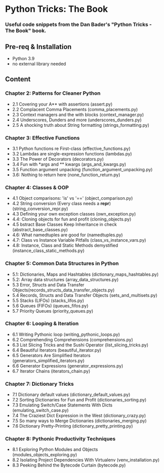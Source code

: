 # Python Tricks: The Book
### Useful code snippets from the Dan Bader's "Python Tricks - The Book" book.

## Pre-req & Installation
- Python 3.9
- no external library needed

## Content
### Chapter 2: Patterns for Cleaner Python
- 2.1 Covering your A** with assertions (assert.py)
- 2.2 Complacent Comma Placements (comma_placements.py)
- 2.3 Context managers and the with blocks (context_manager.py)
- 2.4 Underscores, Dunders and more (underscores_dunders.py)
- 2.5 A shocking truth about String formatting (strings_formatting.py)

### Chapter 3: Effective Functions
- 3.1 Python functions re First-class (effective_functions.py)
- 3.2 Lambdas are single-expression functions (lambdas.py)
- 3.3 The Power of Decorators (decorators.py)
- 3.4 Fun with *args and ** kwargs (args_and_kwargs.py)
- 3.5 Function argument unpacking (function_argument_unpacking.py)
- 3.6: Nothing to return here (none_function_return.py)

### Chapter 4: Classes & OOP
- 4.1 Object comparisons: 'is' vs '==' (object_comparison.py)
- 4.2 String conversion (Every class needs a __repr__) (string_conversion_repr.py)
- 4.3 Defining your own exception classes (own_exception.py)
- 4.4: Cloning objects for fun and profit (cloning_objects.py)
- 4.5 bstract Base Classes Keep Inheritance in check (abstract_base_classes.py)
- 4.6: What namedtuples are good for (namedtuples.py)
- 4.7: Class vs Instance Variable Pitfalls (class_vs_instance_vars.py)
- 4.8: Instance, Class and Static Methods demystified (instance_class_static_methods.py)

### Chapter 5: Common Data Structures in Python
- 5.1: Dictionaries, Maps and Hashtables (dictionary_maps_hashtables.py)
- 5.2: Array data structures (array_data_structures.py)
- 5.3 Error, Structs and Data Transfer Objects(records_structs_data_transfer_objects.py)
- 5.4 Records, Structs and Data Transfer Objects (sets_and_multisets.py)
- 5.5 Stacks (LIFOs) (stacks_lifos.py)
- 5.6 Queues (FIFOs) (queues_fifos.py)
- 5.7 Priority Queues (priority_queues.py)

### Chapter 6: Looping & Iteration
- 6.1 Writing Pythonic loop (writing_pythonic_loops.py)
- 6.2 Comprehending Comprehensions (comprehensions.py)
- 6.3 List Slicing Tricks and the Sushi Operator (list_slicing_tricks.py)
- 6.4 Beautiful Iterators (beautiful_iterator.py)
- 6.5 Generators Are Simplified Iterators (generators_simplified_iterators.py)
- 6.6 Generator Expressions (generator_expressions.py)
- 6.7 Iterator Chains (iterators_chain.py)

### Chapter 7: Dictionary Tricks
- 7.1 Dictionary default values (dictionary_default_values.py)
- 7.2 Sorting Dictionaries for Fun and Profit (dictionaries_sorting.py)
- 7.3 Emulating Switch/Case Statements With Dicts (emulating_switch_case.py)
- 7.4 The Craziest Dict Expression in the West (dictionary_crazy.py)
- 7.5 So many ways to Merge Dictionaries (dictionaries_merging.py)
- 7.6 Dictionary Pretty-Printing (dictionary_pretty_printing.py)

### Chapter 8: Pythonic Productivity Techniques
- 8.1 Exploring Python Modules and Objects (modules_objects_exploring.py)
- 8.2 Isolating Project Dependencies With Virtualenv (venv_installation.py)
- 8.3 Peeking Behind the Bytecode Curtain (bytecode.py)
